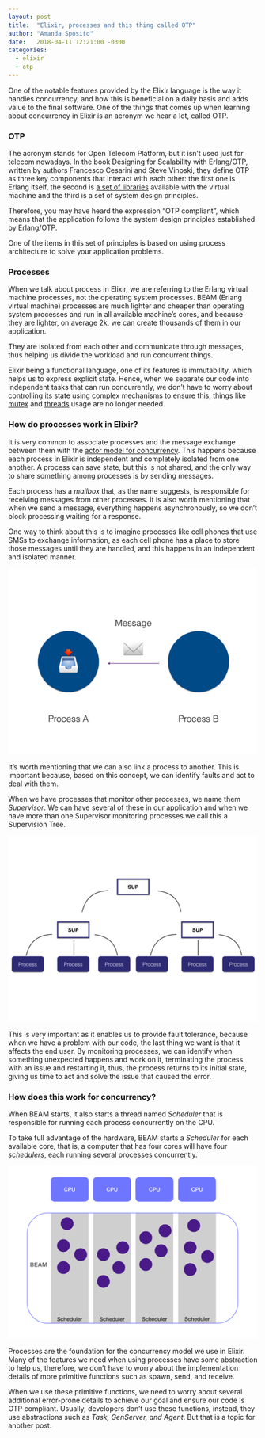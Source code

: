 ```yaml
---
layout: post
title:  "Elixir, processes and this thing called OTP"
author: "Amanda Sposito"
date:   2018-04-11 12:21:00 -0300
categories:
  - elixir
  - otp
---
```


One of the notable features provided by the Elixir language is the way it handles concurrency, and how this is beneficial on a daily basis and adds value to the final software. One of the things that comes up when learning about concurrency in Elixir is an acronym we hear a lot, called OTP.

### OTP

The acronym stands for Open Telecom Platform, but it isn’t used just for telecom nowadays. In the book Designing for Scalability with Erlang/OTP, written by authors Francesco Cesarini and Steve Vinoski, they define OTP as three key components that interact with each other: the first one is Erlang itself, the second is [a set of libraries](http://erlang.org/doc/applications.html) available with the virtual machine and the third is a set of system design principles.

Therefore, you may have heard the expression “OTP compliant”, which means that the application follows the system design principles established by Erlang/OTP.

One of the items in this set of principles is based on using process architecture to solve your application problems.

### Processes

When we talk about process in Elixir, we are referring to the Erlang virtual machine processes, not the operating system processes. BEAM (Erlang virtual machine) processes are much lighter and cheaper than operating system processes and run in all available machine’s cores, and because they are lighter, on average 2k, we can create thousands of them in our application.

They are isolated from each other and communicate through messages, thus helping us divide the workload and run concurrent things.

Elixir being a functional language, one of its features is immutability, which helps us to express explicit state. Hence, when we separate our code into independent tasks that can run concurrently, we don’t have to worry about controlling its state using complex mechanisms to ensure this, things like [mutex](https://en.wikipedia.org/wiki/Mutual_exclusion) and [threads](https://en.wikipedia.org/wiki/Thread_(computing)) usage are no longer needed.

### How do processes work in Elixir?

It is very common to associate processes and the message exchange between them with the [actor model for concurrency](https://en.wikipedia.org/wiki/Actor_model). This happens because each process in Elixir is independent and completely isolated from one another. A process can save state, but this is not shared, and the only way to share something among processes is by sending messages.

Each process has a *mailbox* that, as the name suggests, is responsible for receiving messages from other processes. It is also worth mentioning that when we send a message, everything happens asynchronously, so we don’t block processing waiting for a response.

One way to think about this is to imagine processes like cell phones that use SMSs to exchange information, as each cell phone has a place to store those messages until they are handled, and this happens in an independent and isolated manner.

![sending-receiveing-messages](/assets/images/elixir-process/sending-receiveing-messages.png)

It’s worth mentioning that we can also link a process to another. This is important because, based on this concept, we can identify faults and act to deal with them.

When we have processes that monitor other processes, we name them *Supervisor*. We can have several of these in our application and when we have more than one Supervisor monitoring processes we call this a Supervision Tree.

![supervision-tree](/assets/images/elixir-process/supervision-tree.png)

This is very important as it enables us to provide fault tolerance, because when we have a problem with our code, the last thing we want is that it affects the end user. By monitoring processes, we can identify when something unexpected happens and work on it, terminating the process with an issue and restarting it, thus, the process returns to its initial state, giving us time to act and solve the issue that caused the error.

### How does this work for concurrency?

When BEAM starts, it also starts a thread named *Scheduler* that is responsible for running each process concurrently on the CPU.

To take full advantage of the hardware, BEAM starts a *Scheduler* for each available core, that is, a computer that has four cores will have four *schedulers*, each running several processes concurrently.

![scheduler](/assets/images/elixir-process/scheduler.png)

Processes are the foundation for the concurrency model we use in Elixir. Many of the features we need when using processes have some abstraction to help us, therefore, we don’t have to worry about the implementation details of more primitive functions such as spawn, send, and receive.

When we use these primitive functions, we need to worry about several additional error-prone details to achieve our goal and ensure our code is OTP compliant. Usually, developers don’t use these functions, instead, they use abstractions such as *Task, GenServer, and Agent*. But that is a topic for another post.
